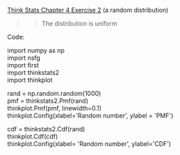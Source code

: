 [Think Stats Chapter 4 Exercise 2](http://greenteapress.com/thinkstats2/html/thinkstats2005.html#toc41) (a random distribution)

>> The distribution is uniform

Code:

import numpy as np  
import nsfg  
import first  
import thinkstats2  
import thinkplot  

rand = np.random.random(1000)  
pmf = thinkstats2.Pmf(rand)  
thinkplot.Pmf(pmf, linewidth=0.1)  
thinkplot.Config(xlabel='Random number', ylabel = 'PMF')  
  
cdf = thinkstats2.Cdf(rand)  
thinkplot.Cdf(cdf)  
thinkplot.Config(xlabel= 'Random number', ylabel='CDF')  
